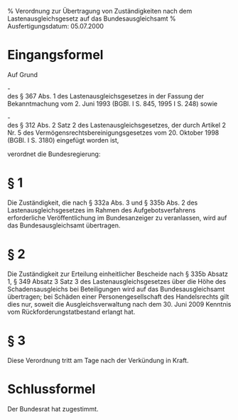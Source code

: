 % Verordnung zur Übertragung von Zuständigkeiten nach dem Lastenausgleichsgesetz auf das Bundesausgleichsamt
% Ausfertigungsdatum: 05.07.2000
 
# Eingangsformel

Auf Grund

\-  
des § 367 Abs. 1 des Lastenausgleichsgesetzes in der Fassung der Bekanntmachung vom 2. Juni 1993 (BGBl. I S. 845, 1995 I S. 248) sowie

\-  
des § 312 Abs. 2 Satz 2 des Lastenausgleichsgesetzes, der durch Artikel 2 Nr. 5 des Vermögensrechtsbereinigungsgesetzes vom 20. Oktober 1998 (BGBl. I S. 3180) eingefügt worden ist,

verordnet die Bundesregierung:

# § 1

Die Zuständigkeit, die nach § 332a Abs. 3 und § 335b Abs. 2 des Lastenausgleichsgesetzes im Rahmen des Aufgebotsverfahrens erforderliche Veröffentlichung im Bundesanzeiger zu veranlassen, wird auf das Bundesausgleichsamt übertragen.

# § 2

Die Zuständigkeit zur Erteilung einheitlicher Bescheide nach § 335b Absatz 1, § 349 Absatz 3 Satz 3 des Lastenausgleichsgesetzes über die Höhe des Schadensausgleichs bei Beteiligungen wird auf das Bundesausgleichsamt übertragen; bei Schäden einer Personengesellschaft des Handelsrechts gilt dies nur, soweit die Ausgleichsverwaltung nach dem 30. Juni 2009 Kenntnis vom Rückforderungstatbestand erlangt hat.

# § 3

Diese Verordnung tritt am Tage nach der Verkündung in Kraft.

# Schlussformel

Der Bundesrat hat zugestimmt.
